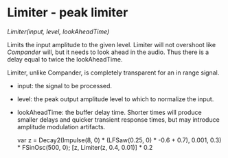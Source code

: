 # Limiter - peak limiter

_Limiter(input, level, lookAheadTime)_

Limits the input amplitude to the given level. Limiter will not overshoot like _Compander_ will, but it needs to look ahead in the audio. Thus there is a delay equal to twice the lookAheadTime.

Limiter, unlike Compander, is completely transparent for an in range signal.

- input: the signal to be processed.
- level: the peak output amplitude level to which to normalize the input.
- lookAheadTime: the buffer delay time. Shorter times will produce smaller delays and quicker transient response times, but may introduce amplitude modulation artifacts.

	var z = Decay2(Impulse(8, 0) * (LFSaw(0.25, 0) * -0.6 + 0.7), 0.001, 0.3) * FSinOsc(500, 0);
	[z, Limiter(z, 0.4, 0.01)] * 0.2

